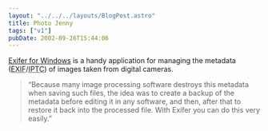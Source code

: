 ```yaml
---
layout: "../../../layouts/BlogPost.astro"
title: Photo Jenny
tags: ["v1"]
pubDate: 2002-09-26T15:44:06
---
```


[Exifer for Windows][1] is a handy application for managing the metadata (<acronym title="Exchangeable Image File">EXIF</acronym>/<acronym title="International Press Telecommunications Council">IPTC</acronym>) of images taken from digital cameras.

> &#8220;Because many image processing software destroys this metadata when saving such files, the idea was to create a backup of the metadata before editing it in any software, and then, after that to restore it back into the processed file. With Exifer you can do this very easily.&#8221;

[1]: http://www.friedemann-schmidt.com/software/exifer/ "Friedemann Schmidt: Exifer for Windows"
